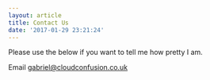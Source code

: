 ```yaml
---
layout: article
title: Contact Us
date: '2017-01-29 23:21:24'
---
```



Please use the below if you want to tell me how pretty I am.

Email [gabriel@cloudconfusion.co.uk](mailto:gabriel@cloudconfusion.co.uk)


